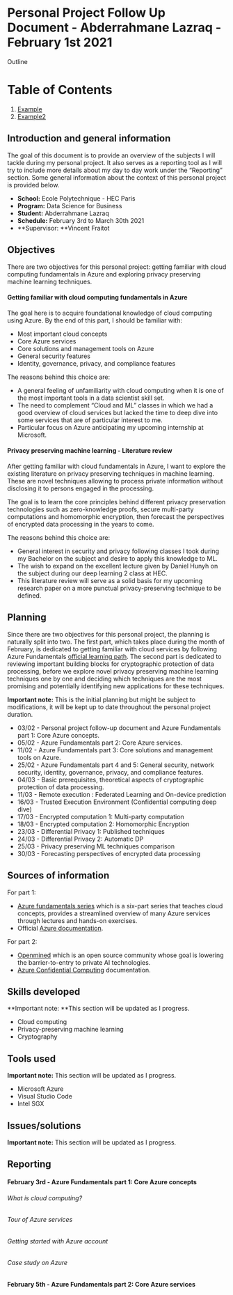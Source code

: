 # Personal Project Follow Up Document - Abderrahmane Lazraq - February 1st 2021

Outline


# Table of Contents
1. [Example](##introductionandgeneralinformation)
2. [Example2](##planning)



## Introduction and general information

The goal of this document is to provide an overview of the subjects I will tackle during my personal project. It also serves as a reporting tool as I will try to include more details about my day to day work under the “Reporting” section. Some general information about the context of this personal project is provided below.



*   **School:** Ecole Polytechnique - HEC Paris
*   **Program:** Data Science for Business
*   **Student:** Abderrahmane Lazraq
*   **Schedule:** February 3rd to March 30th 2021
*   **Supervisor: **Vincent Fraitot


## Objectives

There are two objectives for this personal project: getting familiar with cloud computing fundamentals in Azure and exploring privacy preserving machine learning techniques.


#### Getting familiar with cloud computing fundamentals in Azure

The goal here is to acquire foundational knowledge of cloud computing using Azure. By the end of this part, I should be familiar with:



*   Most important cloud concepts
*   Core Azure services
*   Core solutions and management tools on Azure
*   General security features
*   Identity, governance, privacy, and compliance features

The reasons behind this choice are:



*   A general feeling of unfamiliarity with cloud computing when it is one of the most important tools in a data scientist skill set. 
*   The need to complement “Cloud and ML” classes in which we had a good overview of cloud services but lacked the time to deep dive into some services that are of particular interest to me.
*   Particular focus on Azure anticipating my upcoming internship at Microsoft.


#### Privacy preserving machine learning - Literature review

After getting familiar with cloud fundamentals in Azure, I want to explore the existing literature on privacy preserving techniques in machine learning. These are novel techniques allowing to process private information without disclosing it to persons engaged in the processing. 

The goal is to learn the core principles behind different privacy preservation technologies such as zero-knowledge proofs, secure multi-party computations and homomorphic encryption, then forecast the perspectives of encrypted data processing in the years to come. 

The reasons behind this choice are:



*   General interest in security and privacy following classes I took during my Bachelor on the subject and desire to apply this knowledge to ML.
*   The wish to expand on the excellent lecture given by Daniel Hunyh on the subject during our deep learning 2 class at HEC.
*   This literature review will serve as a solid basis for my upcoming research paper on a more punctual privacy-preserving technique to be defined.


## Planning

Since there are two objectives for this personal project, the planning is naturally split into two. The first part, which takes place during the month of February, is dedicated to getting familiar with cloud services by following Azure Fundamentals [official learning path](https://docs.microsoft.com/en-us/learn/certifications/azure-fundamentals##certification-exams). The second part is dedicated to reviewing important building blocks for cryptographic protection of data processing, before we explore novel privacy preserving machine learning techniques one by one and deciding which techniques are the most promising and potentially identifying new applications for these techniques.

**Important note:** This is the initial planning but might be subject to modifications, it will be kept up to date throughout the personal project duration.



*   03/02 - Personal project follow-up document and Azure Fundamentals part 1: Core Azure concepts.
*   05/02 - Azure Fundamentals part 2: Core Azure services.
*   11/02 - Azure Fundamentals part 3: Core solutions and management tools on Azure.
*   25/02 - Azure Fundamentals part 4 and 5: General security, network security, identity, governance, privacy, and compliance features.
*   04/03 - Basic prerequisites, theoretical aspects of cryptographic protection of data processing.
*   11/03 - Remote execution : Federated Learning and On-device prediction
*   16/03 - Trusted Execution Environment (Confidential computing deep dive)
*   17/03 - Encrypted computation 1: Multi-party computation
*   18/03 - Encrypted computation 2: Homomorphic Encryption
*   23/03 - Differential Privacy 1: Published techniques
*   24/03 - Differential Privacy 2: Automatic DP
*   25/03 - Privacy preserving ML techniques comparison
*   30/03 - Forecasting perspectives of encrypted data processing


## Sources of information

For part 1:



*   [Azure fundamentals series](https://docs.microsoft.com/en-us/learn/certifications/azure-fundamentals) which is a six-part series that teaches cloud concepts, provides a streamlined overview of many Azure services through lectures and hands-on exercises.
*   Official [Azure documentation](https://docs.microsoft.com/en-us/azure/?product=featured).

For part 2:



*   [Openmined](https://www.openmined.org/) which is an open source community whose goal is lowering the barrier-to-entry to private AI technologies.
*   [Azure Confidential Computing](https://azure.microsoft.com/en-us/solutions/confidential-compute/##overview) documentation.


## Skills developed

**Important note: **This section will be updated as I progress.



*   Cloud computing
*   Privacy-preserving machine learning
*   Cryptography


## Tools used

**Important note:** This section will be updated as I progress.



*   Microsoft Azure 
*   Visual Studio Code
*   Intel SGX


## Issues/solutions

**Important note:** This section will be updated as I progress.


## Reporting


#### February 3rd - Azure Fundamentals part 1: Core Azure concepts


###### What is cloud computing?


###### Tour of Azure services


###### Getting started with Azure account


###### Case study on Azure


#### February 5th - Azure Fundamentals part 2: Core Azure services
